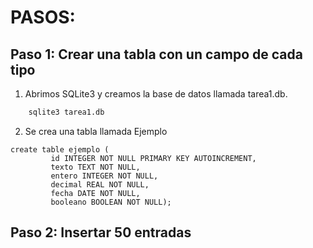 # PASOS:
## Paso 1: Crear una tabla con un campo de cada tipo
1. Abrimos SQLite3 y creamos la base de datos llamada tarea1.db.

``` bash
    sqlite3 tarea1.db
```
2. Se crea una tabla llamada Ejemplo
```code
create table ejemplo (
         id INTEGER NOT NULL PRIMARY KEY AUTOINCREMENT,
         texto TEXT NOT NULL,
         entero INTEGER NOT NULL,
         decimal REAL NOT NULL,
         fecha DATE NOT NULL,
         booleano BOOLEAN NOT NULL);
```
## Paso 2: Insertar 50 entradas
```

```